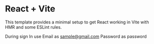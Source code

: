 # React + Vite

This template provides a minimal setup to get React working in Vite with HMR and some ESLint rules.

During sign In use
Email as sample@gmail.com
Password as password

